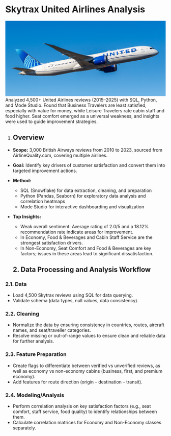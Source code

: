 # Skytrax United Airlines Analysis
![](image.png)
Analyzed 4,500+ United Airlines reviews (2015–2025) with SQL, Python, and Mode Studio. Found that Business Travelers are least satisfied, especially with value for money, while Leisure Travelers rate cabin staff and food higher. Seat comfort emerged as a universal weakness, and insights were used to guide improvement strategies.

1. ## Overview
- **Scope:** 3,000 British Airways reviews from 2010 to 2023, sourced from AirlineQuality.com, covering multiple airlines.
- **Goal:** Identify key drivers of customer satisfaction and convert them into targeted improvement actions.
- **Method:**
  - SQL (Snowflake) for data extraction, cleaning, and preparation
  - Python (Pandas, Seaborn) for exploratory data analysis and correlation heatmaps
  - Mode Studio for interactive dashboarding and visualization
- **Top Insights:**
  - Weak overall sentiment: Average rating of 2.0/5 and a 18.12% recommendation rate indicate areas for improvement.
  - In Economy, Food & Beverages and Cabin Staff Service are the strongest satisfaction drivers.
  - In Non-Economy, Seat Comfort and Food & Beverages are key factors; issues in these areas lead to significant dissatisfaction.

  ## 2. Data Processing and Analysis Workflow

### 2.1. Data
- Load 4,500 Skytrax reviews using SQL for data querying.
- Validate schema (data types, null values, data consistency).

### 2.2. Cleaning
- Normalize the data by ensuring consistency in countries, routes, aircraft names, and seat/traveller categories.
- Resolve missing or out-of-range values to ensure clean and reliable data for further analysis.

### 2.3. Feature Preparation
- Create flags to differentiate between verified vs unverified reviews, as well as economy vs non-economy cabins (business, first, and premium economy).
- Add features for route direction (origin – destination – transit).

### 2.4. Modeling/Analysis
- Perform correlation analysis on key satisfaction factors (e.g., seat comfort, staff service, food quality) to identify relationships between them.
- Calculate correlation matrices for Economy and Non-Economy classes separately.
